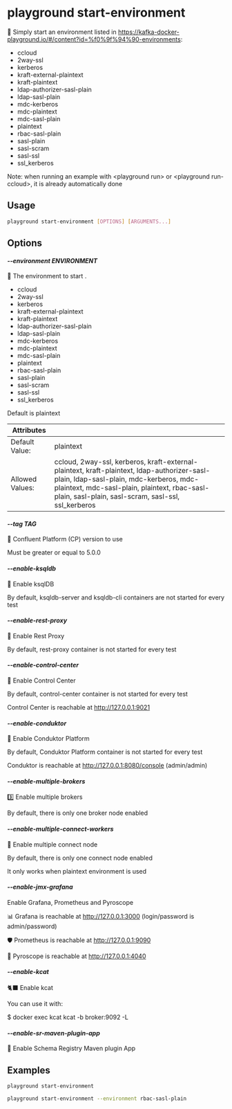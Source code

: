 # playground start-environment

🔐 Simply start an environment listed in https://kafka-docker-playground.io/#/content?id=%f0%9f%94%90-environments:  
  
- ccloud  
- 2way-ssl  
- kerberos  
- kraft-external-plaintext  
- kraft-plaintext  
- ldap-authorizer-sasl-plain  
- ldap-sasl-plain  
- mdc-kerberos  
- mdc-plaintext  
- mdc-sasl-plain  
- plaintext  
- rbac-sasl-plain  
- sasl-plain  
- sasl-scram  
- sasl-ssl  
- ssl_kerberos  
  
Note: when running an example with \<playground run\> or \<playground run-ccloud\>, it is already automatically done

## Usage

```bash
playground start-environment [OPTIONS] [ARGUMENTS...]
```

## Options

#### *--environment ENVIRONMENT*

🔐 The environment to start .   
  
- ccloud  
- 2way-ssl  
- kerberos  
- kraft-external-plaintext  
- kraft-plaintext  
- ldap-authorizer-sasl-plain  
- ldap-sasl-plain  
- mdc-kerberos  
- mdc-plaintext  
- mdc-sasl-plain  
- plaintext  
- rbac-sasl-plain  
- sasl-plain  
- sasl-scram  
- sasl-ssl  
- ssl_kerberos  
  
Default is plaintext

| Attributes      | &nbsp;
|-----------------|-------------
| Default Value:  | plaintext
| Allowed Values: | ccloud, 2way-ssl, kerberos, kraft-external-plaintext, kraft-plaintext, ldap-authorizer-sasl-plain, ldap-sasl-plain, mdc-kerberos, mdc-plaintext, mdc-sasl-plain, plaintext, rbac-sasl-plain, sasl-plain, sasl-scram, sasl-ssl, ssl_kerberos

#### *--tag TAG*

🎯 Confluent Platform (CP) version to use  
  
Must be greater or equal to 5.0.0

#### *--enable-ksqldb*

🚀 Enable ksqlDB  
  
By default, ksqldb-server and ksqldb-cli containers are not started for every test

#### *--enable-rest-proxy*

🧲 Enable Rest Proxy  
  
By default, rest-proxy container is not started for every test

#### *--enable-control-center*

💠 Enable Control Center  
  
By default, control-center container is not started for every test  
  
Control Center is reachable at http://127.0.0.1:9021

#### *--enable-conduktor*

🐺 Enable Conduktor Platform  
  
By default, Conduktor Platform container is not started for every test  
  
Conduktor is reachable at http://127.0.0.1:8080/console (admin/admin)

#### *--enable-multiple-brokers*

3️⃣ Enable multiple brokers  
  
By default, there is only one broker node enabled

#### *--enable-multiple-connect-workers*

🥉 Enable multiple connect node  
  
By default, there is only one connect node enabled  
  
It only works when plaintext environment is used

#### *--enable-jmx-grafana*

Enable Grafana, Prometheus and Pyroscope  
  
📊 Grafana is reachable at http://127.0.0.1:3000 (login/password is admin/password)  
  
🛡️ Prometheus is reachable at http://127.0.0.1:9090  
  
📛 Pyroscope is reachable at http://127.0.0.1:4040

#### *--enable-kcat*

🐈‍⬛ Enable kcat  
  
You can use it with:  
  
$ docker exec kcat kcat -b broker:9092 -L

#### *--enable-sr-maven-plugin-app*

🔰 Enable Schema Registry Maven plugin App

## Examples

```bash
playground start-environment
```

```bash
playground start-environment --environment rbac-sasl-plain
```


